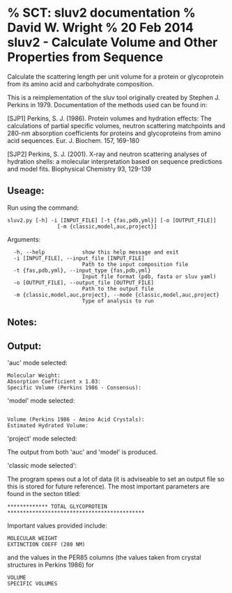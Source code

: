 % SCT: sluv2 documentation
% David W. Wright
% 20 Feb 2014
sluv2 - Calculate Volume and Other Properties from Sequence
==========================================================

Calculate the scattering length per unit volume for a protein or glycoprotein
from its amino acid and carbohydrate composition.

This is a reimplementation of the sluv tool originally created by
Stephen J. Perkins in 1979. Documentation of the methods used can be found in:

[SJP1] Perkins, S. J. (1986). Protein volumes and hydration effects: The
calculations of partial specific volumes, neutron scattering matchpoints
and 280-nm absorption coefficients for proteins and glycoproteins from
amino acid sequences. Eur. J. Biochem. 157, 169-180

[SJP2] Perkins, S. J. (2001). X-ray and neutron scattering analyses of
hydration shells: a molecular interpretation based on sequence predictions
and model fits. Biophysical Chemistry 93, 129-139

Useage:
-------

Run using the command:

~~~~~~~
sluv2.py [-h] -i [INPUT_FILE] [-t {fas,pdb,yml}] [-o [OUTPUT_FILE]]
                [-m {classic,model,auc,project}]
~~~~~~~

Arguments:

~~~~~~~
  -h, --help            show this help message and exit
  -i [INPUT_FILE], --input_file [INPUT_FILE]
                        Path to the input composition file
  -t {fas,pdb,yml}, --input_type {fas,pdb,yml}
                        Input file format (pdb, fasta or sluv yaml)
  -o [OUTPUT_FILE], --output_file [OUTPUT_FILE]
                        Path to the output file
  -m {classic,model,auc,project}, --mode {classic,model,auc,project}
                        Type of analysis to run
~~~~~~~

Notes:
------

Output:
-------

'auc' mode selected:

~~~~~~
Molecular Weight:
Absorption Coefficient x 1.03:
Specific Volume (Perkins 1986 - Consensus):
~~~~~~

'model' mode selected:

~~~~~~

Volume (Perkins 1986 - Amino Acid Crystals):
Estimated Hydrated Volume:

~~~~~~

'project' mode selected:

The output from both 'auc' and 'model' is produced.

'classic mode selected':

The program spews out a lot of data (it is adviseable to set an output file so 
this is stored for future reference). 
The most important parameters are found in the secton titled:

~~~~~~
************* TOTAL GLYCOPROTEIN ********************************************
~~~~~~

Important values provided include:

~~~~~~
MOLECULAR WEIGHT
EXTINCTION COEFF (280 NM)
~~~~~~

and the values in the PER85 columns (the values taken from crystal structures in Perkins 1986) for

~~~~~~
VOLUME
SPECIFIC VOLUMES
~~~~~~
